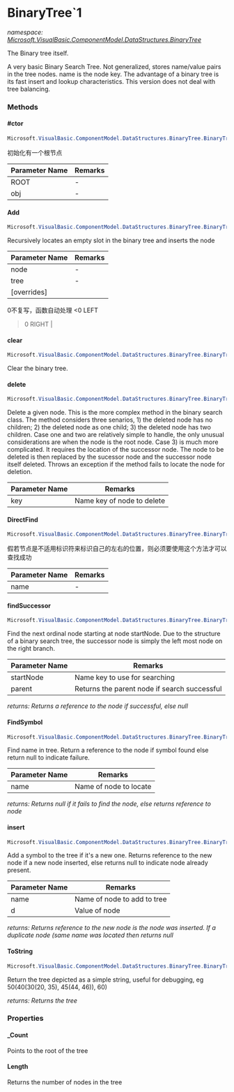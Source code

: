 ﻿# BinaryTree`1
_namespace: [Microsoft.VisualBasic.ComponentModel.DataStructures.BinaryTree](./index.md)_

The Binary tree itself.
 
 A very basic Binary Search Tree. Not generalized, stores
 name/value pairs in the tree nodes. name is the node key.
 The advantage of a binary tree is its fast insert and lookup
 characteristics. This version does not deal with tree balancing.



### Methods

#### #ctor
```csharp
Microsoft.VisualBasic.ComponentModel.DataStructures.BinaryTree.BinaryTree`1.#ctor(System.String,`0)
```
初始化有一个根节点

|Parameter Name|Remarks|
|--------------|-------|
|ROOT|-|
|obj|-|


#### Add
```csharp
Microsoft.VisualBasic.ComponentModel.DataStructures.BinaryTree.BinaryTree`1.Add(Microsoft.VisualBasic.ComponentModel.DataStructures.BinaryTree.TreeNode{`0},Microsoft.VisualBasic.ComponentModel.DataStructures.BinaryTree.TreeNode{`0}@,System.Int32)
```
Recursively locates an empty slot in the binary tree and inserts the node

|Parameter Name|Remarks|
|--------------|-------|
|node|-|
|tree|-|
|[overrides]|
 0不复写，函数自动处理
 <0  LEFT
 >0 RIGHT
 |


#### clear
```csharp
Microsoft.VisualBasic.ComponentModel.DataStructures.BinaryTree.BinaryTree`1.clear
```
Clear the binary tree.

#### delete
```csharp
Microsoft.VisualBasic.ComponentModel.DataStructures.BinaryTree.BinaryTree`1.delete(System.String)
```
Delete a given node. This is the more complex method in the binary search
 class. The method considers three senarios, 1) the deleted node has no
 children; 2) the deleted node as one child; 3) the deleted node has two
 children. Case one and two are relatively simple to handle, the only
 unusual considerations are when the node is the root node. Case 3) is
 much more complicated. It requires the location of the successor node.
 The node to be deleted is then replaced by the sucessor node and the
 successor node itself deleted. Throws an exception if the method fails
 to locate the node for deletion.

|Parameter Name|Remarks|
|--------------|-------|
|key|Name key of node to delete|


#### DirectFind
```csharp
Microsoft.VisualBasic.ComponentModel.DataStructures.BinaryTree.BinaryTree`1.DirectFind(System.String)
```
假若节点是不适用标识符来标识自己的左右的位置，则必须要使用这个方法才可以查找成功

|Parameter Name|Remarks|
|--------------|-------|
|name|-|


#### findSuccessor
```csharp
Microsoft.VisualBasic.ComponentModel.DataStructures.BinaryTree.BinaryTree`1.findSuccessor(Microsoft.VisualBasic.ComponentModel.DataStructures.BinaryTree.TreeNode{`0},Microsoft.VisualBasic.ComponentModel.DataStructures.BinaryTree.TreeNode{`0}@)
```
Find the next ordinal node starting at node startNode.
 Due to the structure of a binary search tree, the
 successor node is simply the left most node on the right branch.

|Parameter Name|Remarks|
|--------------|-------|
|startNode|Name key to use for searching|
|parent|Returns the parent node if search successful|


_returns: Returns a reference to the node if successful, else null_

#### FindSymbol
```csharp
Microsoft.VisualBasic.ComponentModel.DataStructures.BinaryTree.BinaryTree`1.FindSymbol(System.String)
```
Find name in tree. Return a reference to the node
 if symbol found else return null to indicate failure.

|Parameter Name|Remarks|
|--------------|-------|
|name|Name of node to locate|


_returns: Returns null if it fails to find the node, else returns reference to node_

#### insert
```csharp
Microsoft.VisualBasic.ComponentModel.DataStructures.BinaryTree.BinaryTree`1.insert(System.String,`0)
```
Add a symbol to the tree if it's a new one. Returns reference to the new
 node if a new node inserted, else returns null to indicate node already present.

|Parameter Name|Remarks|
|--------------|-------|
|name|Name of node to add to tree|
|d|Value of node|


_returns:  Returns reference to the new node is the node was inserted.
 If a duplicate node (same name was located then returns null_

#### ToString
```csharp
Microsoft.VisualBasic.ComponentModel.DataStructures.BinaryTree.BinaryTree`1.ToString
```
Return the tree depicted as a simple string, useful for debugging, eg
 50(40(30(20, 35), 45(44, 46)), 60)

_returns: Returns the tree_


### Properties

#### _Count
Points to the root of the tree
#### Length
Returns the number of nodes in the tree
